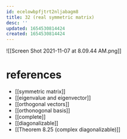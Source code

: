 ```yaml
---
id: ecelowbpfjtrt2nljabagm8
title: 32 (real symmetric matrix)
desc: ''
updated: 1654530814424
created: 1654530814424
---
```

![[Screen Shot 2021-11-07 at 8.09.44 AM.png]]
# references
- [[symmetric matrix]]
- [[eigenvalue and eigenvector]]
- [[orthogonal vectors]]
- [[orthonogonal basis]]
- [[complete]]
- [[diagonalizable]]
- [[Theorem 8.25 (complex diagonalizable)]]
